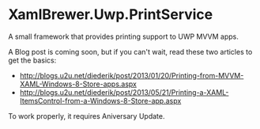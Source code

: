 # XamlBrewer.Uwp.PrintService
A small framework that provides printing support to UWP MVVM apps.

A Blog post is coming soon, but if you can't wait, read these two articles to get the basics:
* http://blogs.u2u.net/diederik/post/2013/01/20/Printing-from-MVVM-XAML-Windows-8-Store-apps.aspx
* http://blogs.u2u.net/diederik/post/2013/05/21/Printing-a-XAML-ItemsControl-from-a-Windows-8-Store-app.aspx

To work properly, it requires Aniversary Update.

